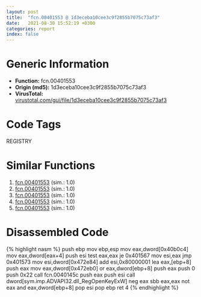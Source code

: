 ```yaml
---
layout: post
title:  "fcn.00401553 @ 1d3eceba10cee3c9f2855b7075c73af3"
date:   2021-08-30 15:52:19 +0300
categories: report
index: false
---
```


# Generic Information
- **Function:** fcn.00401553
- **Origin (md5):** 1d3eceba10cee3c9f2855b7075c73af3
- **VirusTotal:** [virustotal.com/gui/file/1d3eceba10cee3c9f2855b7075c73af3][virustotal_ref]

# Code Tags
<span class="tag" id="REGISTRY">REGISTRY</span>


# Similar Functions

1. [fcn.00401553][similar_1_ref] (sim.: 1.0)
2. [fcn.00401553][similar_2_ref] (sim.: 1.0)
3. [fcn.00401553][similar_3_ref] (sim.: 1.0)
4. [fcn.00401553][similar_4_ref] (sim.: 1.0)
5. [fcn.00401553][similar_5_ref] (sim.: 1.0)


# Disassembled Code

{% highlight nasm %}
push ebp
mov ebp,esp
mov eax,dword[0x40b0c4]
mov eax,dword[eax+4]
push esi
test eax,eax
je 0x401567
mov esi,eax
jmp 0x401573
mov esi,dword[0x472e84]
add esi,0x80000001
lea eax,[ebp+8]
push eax
mov eax,dword[0x472eb0]
or eax,dword[ebp+8]
push eax
push 0
push 0x22
call fcn.0040145c
push eax
push esi
call dword[sym.imp.ADVAPI32.dll_RegOpenKeyExW]
neg eax
sbb eax,eax
not eax
and eax,dword[ebp+8]
pop esi
pop ebp
ret 4
{% endhighlight %}


[similar_1_ref]: /report/fcn.00401553@dddb2d45bcd78e2cc2df460dd599efa4
[similar_2_ref]: /report/fcn.00401553@0fa33b969c2378f8049c34efec1aecfb
[similar_3_ref]: /report/fcn.00401553@1d8332b04aa6cb42a2d139b9eba06ba1
[similar_4_ref]: /report/fcn.00401553@3e325eb0547b921cde32ac52d0a0f75c
[similar_5_ref]: /report/fcn.00401553@dc4cc1ead08d2906c5f9debe9d97897c
[virustotal_ref]: https://www.virustotal.com/gui/file/1d3eceba10cee3c9f2855b7075c73af3